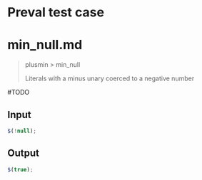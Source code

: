 # Preval test case

# min_null.md

> plusmin > min_null
>
> Literals with a minus unary coerced to a negative number

#TODO

## Input

`````js filename=intro
$(!null);
`````

## Output

`````js filename=intro
$(true);
`````
